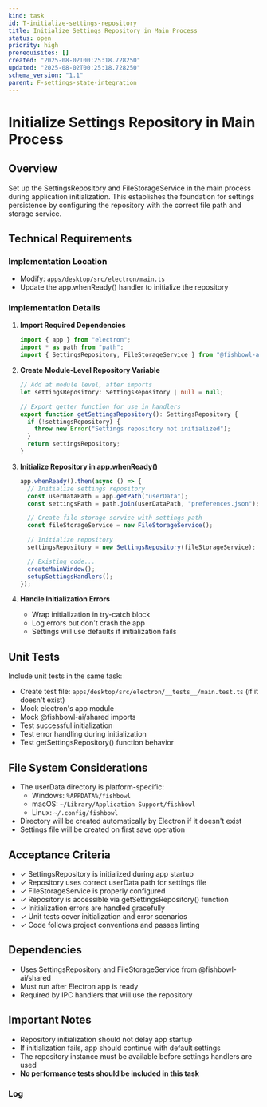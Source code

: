 ```yaml
---
kind: task
id: T-initialize-settings-repository
title: Initialize Settings Repository in Main Process
status: open
priority: high
prerequisites: []
created: "2025-08-02T00:25:18.728250"
updated: "2025-08-02T00:25:18.728250"
schema_version: "1.1"
parent: F-settings-state-integration
---
```


# Initialize Settings Repository in Main Process

## Overview

Set up the SettingsRepository and FileStorageService in the main process during application initialization. This establishes the foundation for settings persistence by configuring the repository with the correct file path and storage service.

## Technical Requirements

### Implementation Location

- Modify: `apps/desktop/src/electron/main.ts`
- Update the app.whenReady() handler to initialize the repository

### Implementation Details

1. **Import Required Dependencies**

   ```typescript
   import { app } from "electron";
   import * as path from "path";
   import { SettingsRepository, FileStorageService } from "@fishbowl-ai/shared";
   ```

2. **Create Module-Level Repository Variable**

   ```typescript
   // Add at module level, after imports
   let settingsRepository: SettingsRepository | null = null;

   // Export getter function for use in handlers
   export function getSettingsRepository(): SettingsRepository {
     if (!settingsRepository) {
       throw new Error("Settings repository not initialized");
     }
     return settingsRepository;
   }
   ```

3. **Initialize Repository in app.whenReady()**

   ```typescript
   app.whenReady().then(async () => {
     // Initialize settings repository
     const userDataPath = app.getPath("userData");
     const settingsPath = path.join(userDataPath, "preferences.json");

     // Create file storage service with settings path
     const fileStorageService = new FileStorageService();

     // Initialize repository
     settingsRepository = new SettingsRepository(fileStorageService);

     // Existing code...
     createMainWindow();
     setupSettingsHandlers();
   });
   ```

4. **Handle Initialization Errors**
   - Wrap initialization in try-catch block
   - Log errors but don't crash the app
   - Settings will use defaults if initialization fails

## Unit Tests

Include unit tests in the same task:

- Create test file: `apps/desktop/src/electron/__tests__/main.test.ts` (if it doesn't exist)
- Mock electron's app module
- Mock @fishbowl-ai/shared imports
- Test successful initialization
- Test error handling during initialization
- Test getSettingsRepository() function behavior

## File System Considerations

- The userData directory is platform-specific:
  - Windows: `%APPDATA%/fishbowl`
  - macOS: `~/Library/Application Support/fishbowl`
  - Linux: `~/.config/fishbowl`
- Directory will be created automatically by Electron if it doesn't exist
- Settings file will be created on first save operation

## Acceptance Criteria

- ✓ SettingsRepository is initialized during app startup
- ✓ Repository uses correct userData path for settings file
- ✓ FileStorageService is properly configured
- ✓ Repository is accessible via getSettingsRepository() function
- ✓ Initialization errors are handled gracefully
- ✓ Unit tests cover initialization and error scenarios
- ✓ Code follows project conventions and passes linting

## Dependencies

- Uses SettingsRepository and FileStorageService from @fishbowl-ai/shared
- Must run after Electron app is ready
- Required by IPC handlers that will use the repository

## Important Notes

- Repository initialization should not delay app startup
- If initialization fails, app should continue with default settings
- The repository instance must be available before settings handlers are used
- **No performance tests should be included in this task**

### Log
